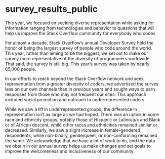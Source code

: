 # survey_results_public

This year, we focused on seeking diverse representation while asking for information ranging from technologies and behavior to questions that will help us improve the Stack Overflow community for everybody who codes.

For almost a decade, Stack Overflow’s annual Developer Survey held the honor of being the largest survey of people who code around the world. This year, rather than aiming to be the biggest, we set out to make our survey more representative of the diversity of programmers worldwide. That said, the survey is still big. This year’s survey was taken by nearly 65,000 people.

In our efforts to reach beyond the Stack Overflow network and seek representation from a greater diversity of coders, we advertised the survey less on our own channels than in previous years and sought ways to earn responses from those who may not frequent our sites. This approach included social promotion and outreach to underrepresented coders.

While we saw a lift in underrepresented groups, the difference in representation isn’t as large as we had hoped. There was an uptick in some race and ethnicity groups, notably those of Hispanic or Latino/a/x and Black or of African descent, while other races and ethnicities remained similar or decreased. Similarly, we saw a slight increase in female-gendered respondents, while non-binary, genderqueer, or non-conforming remained the same. We acknowledge that we have a lot of work to do, and the data we obtain in our annual survey helps us make changes and set goals to improve the welcomeness and inclusiveness of our community.

